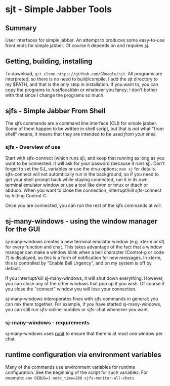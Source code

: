 # sjt - Simple Jabber Tools

## Summary

User interfaces for simple jabber.  An attempt to produces some easy-to-use
front ends for simple jabber.  Of course it depends on and requires
[sj](https://github.com/younix/sj).

## Getting, building, installing

To download, `git clone https://github.com/GReagle/sjt`.  All programs are
interpreted, so there is no need to build/compile.  I add the sjt directory
to my $PATH, and that is the only step in installation.  If you want to,
you can copy the programs to /usr/local/bin or whatever you fancy; I don't
bother with that since I change the programs so much.

## sjfs - Simple Jabber From Shell

The sjfs commands are a command line interface (CLI) for simple jabber.
Some of them happen to be written in shell script, but that is not what
"from shell" means; it means that they are intended to be used *from your
shell*.

### sjfs - Overview of use

Start with sjfs-connect (which runs sj), and keep that running as long as
you want to be connected.  It will ask for your pasword (because it runs
sj).  Don't forget to set the SJ_ variables or use the drsu options; `man
sj` for details.  sjfs-connect will not automtically run in the background,
so if you need to get your shell prompt back while staying connected, run
it in its own terminal emulator window or use a tool like dvtm or tmux or
dtach or abduco.  When you want to close the connection, interrupt/kill
sjfs-connect by hitting Control-C.

Once you are connected, you can run the rest of the sjfs commands at will.

## sj-many-windows - using the window manager for the GUI

sj-many-windows creates a new terminal emulator window (e.g. xterm or st)
for every function and chat.  This takes advantage of the fact that a
window manager can make a window blink when a bell character (Control-g or
code 7) is displayed, so this is a form of notification for new messages.
In xterm, this is controlled by "Enable Bell Urgency", and on my system is
off by default.

If you interrupt/kill sj-many-windows, it will shut down everything.
However, you can close any of the other windows that pop up if you wish.
Of course if you close the "connect" window you will lose your connection.

sj-many-windows interoperates fines with sjfs commands in general; you can
mix them together.  For example, if you have started sj-many-windows, you
can still run sjfs-online-buddies or sjfs-chat whenever you want.

### sj-many-windows - requirements

sj-many-windows uses [runit](http://smarden.org/runit/) to ensure that
there is at most one window per chat.

## runtime configuration via environment variables
Many of the commands use environment variables for runtime configuration.  See the beginning of the script for such variables.  For example:
````env DEBUG=1 note_time=200 sjfs-monitor-all-chats````
